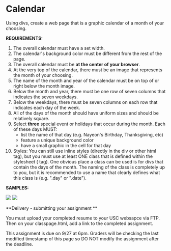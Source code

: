 Calendar
========

Using divs, create a web page that is a graphic calendar of a month of your choosing.

**REQUIREMENTS:**

1. The overall calendar must have a set width.
2. The calendar's background color must be different from the rest of the page.
3. The overall calendar must be **at the center of your browser**.
4. At the very top of the calendar, there must be an image that represents the month of your choosing.
5. The name of the month and year of the calendar must be on top of or right below the month image.
6. Below the month and year, there must be one row of seven columns that indicates the seven weekdays. 
7. Below the weekdays, there must be seven columns on each row that indicates each day of the week.
8. All of the days of the month should have uniform sizes and should be relatively square.
9. Select **three** special event or holidays that occur during the month. Each of these days MUST:
    * list the name of that day (e.g. Nayeon's Birthday, Thanksgiving, etc)
    * feature a unique background color
    * have a small graphic in the cell for that day
10. Styles: You can still use inline styles (directly in the div or other html tag), but you must use at least ONE class that is defined within the stylesheet (<style></style> tag). One obvious place a class can be used is for divs that contain the days of the month. The naming of the class is completely up to you, but it is recommended to use a name that clearly defines what this class is (e.g. ".day" or ".date").

**SAMPLES:**

<img src="images/calendar_sample_1.gif">
<img src="images/calendar_sample_2.gif">

**Delivery - submitting your assignment **

You must upload your completed resume to your USC websapce via FTP. Then on your classpage.html, add a link to the completed assignment. 

This assignment is due on 9/27 at 6pm. Graders will be checking the last modified timestamp of this page so DO NOT modify the assignment after the deadline.